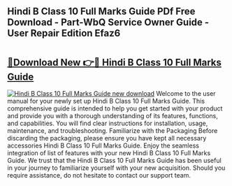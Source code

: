 ## Hindi B Class 10 Full Marks Guide PDf Free Download - Part-WbQ Service Owner Guide - User Repair Edition Efaz6

# <h2><a href="http://bc57130.oget.top/?id=Hindi+B+Class+10+Full+Marks+Guide">🔗Download New 👉🔴 Hindi B Class 10 Full Marks Guide</a></h2>

[![Hindi B Class 10 Full Marks Guide new download](https://i.imgur.com/5g1atiW.png)](http://bc57130.oget.top/?id=Hindi+B+Class+10+Full+Marks+Guide)
Welcome to the user manual for your newly set up Hindi B Class 10 Full Marks Guide. This comprehensive guide is intended to help you get started with your product and provide you with a thorough understanding of its features, functions, and capabilities. You will find clear instructions for installation, usage, maintenance, and troubleshooting. Familiarize with the Packaging Before discarding the packaging, please ensure you have kept all necessary accessories Hindi B Class 10 Full Marks Guide. Enjoy the seamless integration of list of features with your new Hindi B Class 10 Full Marks Guide. We trust that the Hindi B Class 10 Full Marks Guide has been useful in your journey to familiarize yourself with your new acquisition. Should you require assistance, do not hesitate to contact our support team.

